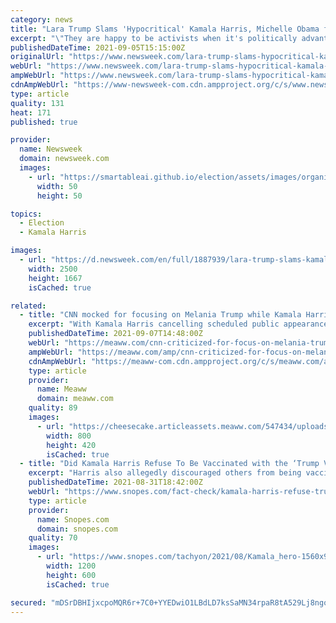```yaml
---
category: news
title: "Lara Trump Slams 'Hypocritical' Kamala Harris, Michelle Obama for Silence on Afghan Women"
excerpt: "\"They are happy to be activists when it's politically advantageous,\" Donald Trump's daughter-in-law said on Fox News."
publishedDateTime: 2021-09-05T15:15:00Z
originalUrl: "https://www.newsweek.com/lara-trump-slams-hypocritical-kamala-harris-michelle-obama-silence-afghan-women-1626238"
webUrl: "https://www.newsweek.com/lara-trump-slams-hypocritical-kamala-harris-michelle-obama-silence-afghan-women-1626238"
ampWebUrl: "https://www.newsweek.com/lara-trump-slams-hypocritical-kamala-harris-michelle-obama-silence-afghan-women-1626238?amp=1"
cdnAmpWebUrl: "https://www-newsweek-com.cdn.ampproject.org/c/s/www.newsweek.com/lara-trump-slams-hypocritical-kamala-harris-michelle-obama-silence-afghan-women-1626238?amp=1"
type: article
quality: 131
heat: 171
published: true

provider:
  name: Newsweek
  domain: newsweek.com
  images:
    - url: "https://smartableai.github.io/election/assets/images/organizations/newsweek.com-50x50.jpg"
      width: 50
      height: 50

topics:
  - Election
  - Kamala Harris

images:
  - url: "https://d.newsweek.com/en/full/1887939/lara-trump-slams-kamala-harris-michelle-obama.jpg"
    width: 2500
    height: 1667
    isCached: true

related:
  - title: "CNN mocked for focusing on Melania Trump while Kamala Harris remains AWOL"
    excerpt: "With Kamala Harris cancelling scheduled public appearances, CNN choosing to focus on Melania Trump angered viewers"
    publishedDateTime: 2021-09-07T14:48:00Z
    webUrl: "https://meaww.com/cnn-criticized-for-focus-on-melania-trump-when-kamala-harris-is-awol-reactions"
    ampWebUrl: "https://meaww.com/amp/cnn-criticized-for-focus-on-melania-trump-when-kamala-harris-is-awol-reactions"
    cdnAmpWebUrl: "https://meaww-com.cdn.ampproject.org/c/s/meaww.com/amp/cnn-criticized-for-focus-on-melania-trump-when-kamala-harris-is-awol-reactions"
    type: article
    provider:
      name: Meaww
      domain: meaww.com
    quality: 89
    images:
      - url: "https://cheesecake.articleassets.meaww.com/547434/uploads/a03606c0-0fe7-11ec-8688-b9e084cb4afb_800_420.png"
        width: 800
        height: 420
        isCached: true
  - title: "Did Kamala Harris Refuse To Be Vaccinated with the ‘Trump Vaccine’?"
    excerpt: "Harris also allegedly discouraged others from being vaccinated against COVID-19 during the 2020 election campaign."
    publishedDateTime: 2021-08-31T18:42:00Z
    webUrl: "https://www.snopes.com/fact-check/kamala-harris-refuse-trump-vaccine/"
    type: article
    provider:
      name: Snopes.com
      domain: snopes.com
    quality: 70
    images:
      - url: "https://www.snopes.com/tachyon/2021/08/Kamala_hero-1560x936-1-e1630430333267.jpeg"
        width: 1200
        height: 600
        isCached: true

secured: "mDSrDBHIjxcpoMQR6r+7C0+YYEDwiO1LBdLD7ksSaMN34rpaR8tA529Lj8ngoMhxP7/7sIfGPyn/whLW4j92jOb3kAlsge5lZmCw0/NXI2yAS0hvDXFMz/tUi0C6z2bPLp0d+qtVa/xm9tSAM+IvH7bGC6ifyhnNst60mEERQCsZsI4jlF1FbhE/LJwhLrh6KaefysFj9Ig8XdskLpG3AIf0rsm2j1YeP0gZgL5MNs3bRNQ9+EWQobEehLLxNwOTbi5Z63uHX8msOjsAjucfDUdbkt89UlEN8b++oqaWucG2ok6u2QKFqURUeUsXDurwar2dM/ata8mzjn9d5Ux6UliuijHH4+gBAi6CvllZjgw=;44SORI4iRc/wGQuxdgv7tg=="
---
```


